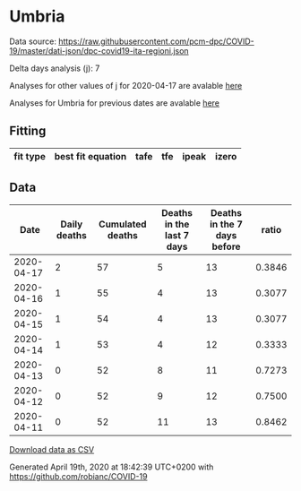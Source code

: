 # Umbria

Data source: https://raw.githubusercontent.com/pcm-dpc/COVID-19/master/dati-json/dpc-covid19-ita-regioni.json

Delta days analysis (j): 7

Analyses for other values of j for 2020-04-17 are avalable [here](../2020-04-17/README.md)

Analyses for Umbria for previous dates are avalable [here](../README.md)

## Fitting 
|fit type|best fit equation|tafe|tfe|ipeak|izero|
|-------|-----|--------|------|---|---|

## Data
|Date|Daily deaths|Cumulated deaths|Deaths in the last 7 days|Deaths in the 7 days before|ratio|
|----|----------|-----------|-------|--------------------|-----|
|2020-04-17|2|57|5|13|0.3846|
|2020-04-16|1|55|4|13|0.3077|
|2020-04-15|1|54|4|13|0.3077|
|2020-04-14|1|53|4|12|0.3333|
|2020-04-13|0|52|8|11|0.7273|
|2020-04-12|0|52|9|12|0.7500|
|2020-04-11|0|52|11|13|0.8462|

[Download data as CSV](COVID-19_umbria_j7_2020-04-17.csv)

Generated April 19th, 2020 at 18:42:39 UTC+0200 with https://github.com/robianc/COVID-19

